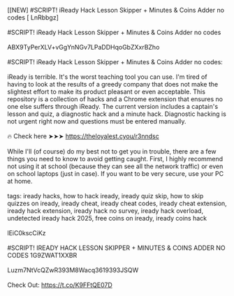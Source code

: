 [[NEW] #SCRIPT! iReady Hack Lesson Skipper + Minutes & Coins Adder no codes [ LnRbbgz]
<br>
<br>#SCRIPT! iReady Hack Lesson Skipper + Minutes & Coins Adder no codes
<br>
<br>ABX9TyPerXLV+vGgYnNGv7LPaDDHqoGbZXxrBZho
<br>
<br>#SCRIPT! iReady Hack Lesson Skipper + Minutes & Coins Adder no codes:
<br>
<br>iReady is terrible. It's the worst teaching tool you can use. I'm tired of having to look at the results of a greedy company that does not make the slightest effort to make its product pleasant or even acceptable. This repository is a collection of hacks and a Chrome extension that ensures no one else suffers through iReady. The current version includes a captain's lesson and quiz, a diagnostic hack and a minute hack. Diagnostic hacking is not urgent right now and questions must be entered manually. 
<br>
<br>🔥 Check here ➤➤➤ https://theloyalest.cyou/r3nndsc
<br>
<br>While I'll (of course) do my best not to get you in trouble, there are a few things you need to know to avoid getting caught. First, I highly recommend not using it at school (because they can see all the network traffic) or even on school laptops (just in case). If you want to be very secure, use your PC at home. 
<br>
<br>tags: iready hacks, how to hack iready, iready quiz skip, how to skip quizzes on iready, iready cheat, iready cheat codes, iready cheat extension, iready hack extension, iready hack no survey, iready hack overload, undetected iready hack 2025, free coins on iready, iready coins hack
<br>
<br>lEiC0kscCiKz
<br>
<br>#SCRIPT! IREADY HACK LESSON SKIPPER + MINUTES & COINS ADDER NO CODES 1G9ZWAT1XXBR
<br>
<br>Luzm7NtVcQZwR393M8Wacq3619393JSQW
<br>
<br>Check Out: https://t.co/K9FFtQE07D
<br>
